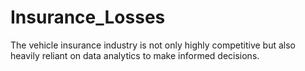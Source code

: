 # Insurance_Losses
The vehicle insurance industry is not only highly competitive but also heavily reliant on data analytics to make informed decisions.
